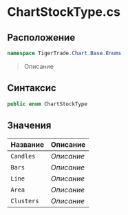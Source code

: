 
# ChartStockType.cs
## Расположение
```csharp
namespace TigerTrade.Chart.Base.Enums
```



> Описание

## Синтаксис
```csharp
public enum ChartStockType
```


## Значения
| Название | Описание |
| --- | --- |
| `Candles` | *Описание* |
| `Bars` | *Описание* |
| `Line` | *Описание* |
| `Area` | *Описание* |
| `Clusters` | *Описание* |



